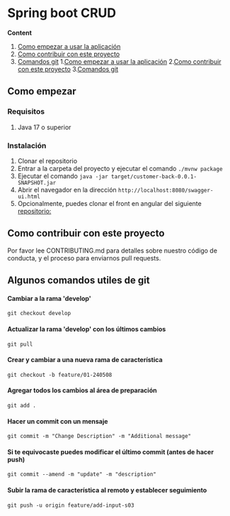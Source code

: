 # Spring boot CRUD

**Content**

1. [Como empezar a usar la aplicación](#como-empezar)
2. [Como contribuir con este proyecto](#como-contribuir-con-este-proyecto)
3. [Comandos git](#algunos-comandos-utiles-de-git)
1.[Como empezar a usar la aplicación](#como-empezar)
2.[Como contribuir con este proyecto](#como-contribuir-con-este-proyecto)
3.[Comandos git](#algunos-comandos-utiles-de-git)

## Como empezar

### Requisitos

1. Java 17 o superior

### Instalación

1. Clonar el repositorio
2. Entrar a la carpeta del proyecto y ejecutar el comando `./mvnw package`
3. Ejecutar el comando `java -jar target/customer-back-0.0.1-SNAPSHOT.jar`
4. Abrir el navegador en la dirección `http://localhost:8080/swagger-ui.html`
5. Opcionalmente, puedes clonar el front en angular del siguiente [repositorio:]()

## Como contribuir con este proyecto

Por favor lee CONTRIBUTING.md para detalles sobre nuestro código de conducta, y el proceso para enviarnos pull requests.

## Algunos comandos utiles de git

#### Cambiar a la rama 'develop'

```
git checkout develop
```

#### Actualizar la rama 'develop' con los últimos cambios

```
git pull
```

#### Crear y cambiar a una nueva rama de característica

```
git checkout -b feature/01-240508
```

#### Agregar todos los cambios al área de preparación

```
git add .
```

#### Hacer un commit con un mensaje

```
git commit -m "Change Description" -m "Additional message"
```

#### Si te equivocaste puedes modificar el último commit (antes de hacer push)

```
git commit --amend -m "update" -m "description"
```

#### Subir la rama de característica al remoto y establecer seguimiento

```
git push -u origin feature/add-input-s03
```
